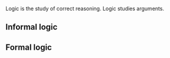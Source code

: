 Logic is the study of correct reasoning.
Logic studies arguments.

## Informal logic



## Formal logic